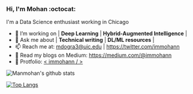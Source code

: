 ### Hi, I'm Mohan :octocat:
I'm a Data Science enthusiast working in Chicago


- 🔭 I’m working on | **Deep Learning** | **Hybrid-Augmented Intelligence** | 
- 💬 Ask me about  | **Technical writing** | **DL/ML resources**  |
- 📫 Reach me at: mdogra3@uic.edu  |   https://twitter.com/immohann
- 📑 Read my blogs on Medium: https://medium.com/@immohann
- 👾 Protfolio: [ < immohann / > ](https://immohann.github.io/Portfolio/) 





![Manmohan's github stats](https://github-readme-stats.vercel.app/api?username=immohann&count_private=true&show_icons=true&theme=algolia)

[![Top Langs](https://github-readme-stats.vercel.app/api/top-langs/?username=immohann&layout=compact&show_icons=true&theme=algolia)](https://github.com/immohann/github-readme-stats)
